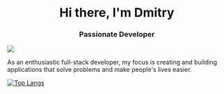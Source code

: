 <h1 align="center">Hi there, I'm Dmitry 
<h3 align="center">Passionate Developer</h3>

![](https://komarev.com/ghpvc/?username=grivdm)  

 As an enthusiastic full-stack developer, my focus is creating and building applications that solve problems and make people's lives easier.




[![Top Langs](https://github-readme-stats.vercel.app/api/top-langs/?username=grivdm&layout=compact)](https://github.com/grivdm/github-readme-stats)


